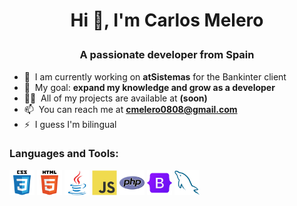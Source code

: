 ###
<h1 align="center">Hi 👋, I'm Carlos Melero</p>

<h3 align="center">A passionate developer from Spain</h3>

- 🌱&nbsp;&nbsp;I am currently working on **atSistemas** for the Bankinter client
- 🔭&nbsp;&nbsp;My goal: **expand my knowledge and grow as a developer**
- 👨‍💻&nbsp;&nbsp;All of my projects are available at **(soon)**
- 📫&nbsp;&nbsp;You can reach me at **cmelero0808@gmail.com**
- ⚡&nbsp;&nbsp;I guess I'm bilingual

<h3 align="left">Languages and Tools:</h3>
<p align="left"> 
  <img src="https://raw.githubusercontent.com/devicons/devicon/master/icons/css3/css3-original-wordmark.svg" alt="css3" width="40" height="40"/>
  <img src="https://raw.githubusercontent.com/devicons/devicon/master/icons/html5/html5-original-wordmark.svg" alt="html5" width="40" height="40"/>
  <img src="https://raw.githubusercontent.com/devicons/devicon/master/icons/java/java-original.svg" alt="java" width="40" height="40"/>
  <img src="https://raw.githubusercontent.com/devicons/devicon/master/icons/javascript/javascript-original.svg" alt="javascript" width="40" height="40"/>
  <img src="https://raw.githubusercontent.com/devicons/devicon/master/icons/php/php-original.svg" alt="php" width="40" height="40"/>
  <img src="https://raw.githubusercontent.com/devicons/devicon/master/icons/bootstrap/bootstrap-original.svg" alt="bootstrap" width="40" height="40"/>
  <img src="https://raw.githubusercontent.com/devicons/devicon/master/icons/mysql/mysql-original.svg" alt="MySQL" width="40" height="40"/>
</p>

<!--
**cmelbla0808/cmelbla0808** is a ✨ _special_ ✨ repository because its `README.md` (this file) appears on your GitHub profile.

Here are some ideas to get you started:

- 🌱&nbsp;&nbsp;I am currently working on atSistemas for the Bankinter client**
- 👨‍💻&nbsp;&nbsp;All of my projects are available at [https://davidhuertas.dev](https://davidhuertas.dev)

- 🔭 I’m currently working on ...
- 🌱 I’m currently learning ...
- 👯 I’m looking to collaborate on ...
- 🤔 I’m looking for help with ...
- 💬 Ask me about ...
- 📫 How to reach me: ...
- 😄 Pronouns: ...
- ⚡ Fun fact: ...
-->
